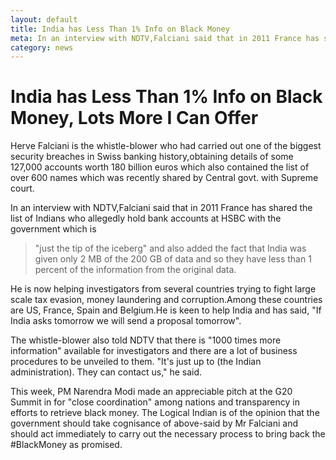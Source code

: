 ```yaml
---
layout: default
title: India has Less Than 1% Info on Black Money
meta: In an interview with NDTV,Falciani said that in 2011 France has shared the list of Indians who allegedly hold bank accounts at HSBC with the government which is "just the tip of the iceberg" and also added the fact that India was given only 2 MB of the 200 GB of data and so they have less than 1 percent of the information from the original data.
category: news
---
```


# India has Less Than 1% Info on Black Money, Lots More I Can Offer

Herve Falciani is the whistle-blower who had carried out one of the
biggest security breaches in Swiss banking history,obtaining details of some 127,000 accounts worth 180 billion euros which also contained the list of over 600 names which was recently shared by Central govt. with Supreme court.

In an interview with NDTV,Falciani said that in 2011 France has shared the list of Indians who allegedly hold bank accounts at HSBC with the government which is 
>"just the tip of the iceberg" and also added the fact that India was given only 2 MB of the 200 GB of data and so they have less than 1 percent of the information from the original data.

He is now helping investigators from several countries trying to fight large scale tax evasion, money laundering and corruption.Among these countries are US, France, Spain and Belgium.He is keen to help India and has said, "If India asks tomorrow we will send a proposal tomorrow".

The whistle-blower also told NDTV that there is "1000 times more information" available for investigators and there are a lot of business procedures to be unveiled to them. "It's just up to (the Indian administration). They can contact us," he said.

This week, PM Narendra Modi made an appreciable pitch at the G20 Summit in for "close coordination" among nations and transparency in efforts to retrieve black money. The Logical Indian is of the opinion that the government should take cognisance of above-said by Mr Falciani and should act immediately to carry out the necessary process to bring back the #BlackMoney as promised.